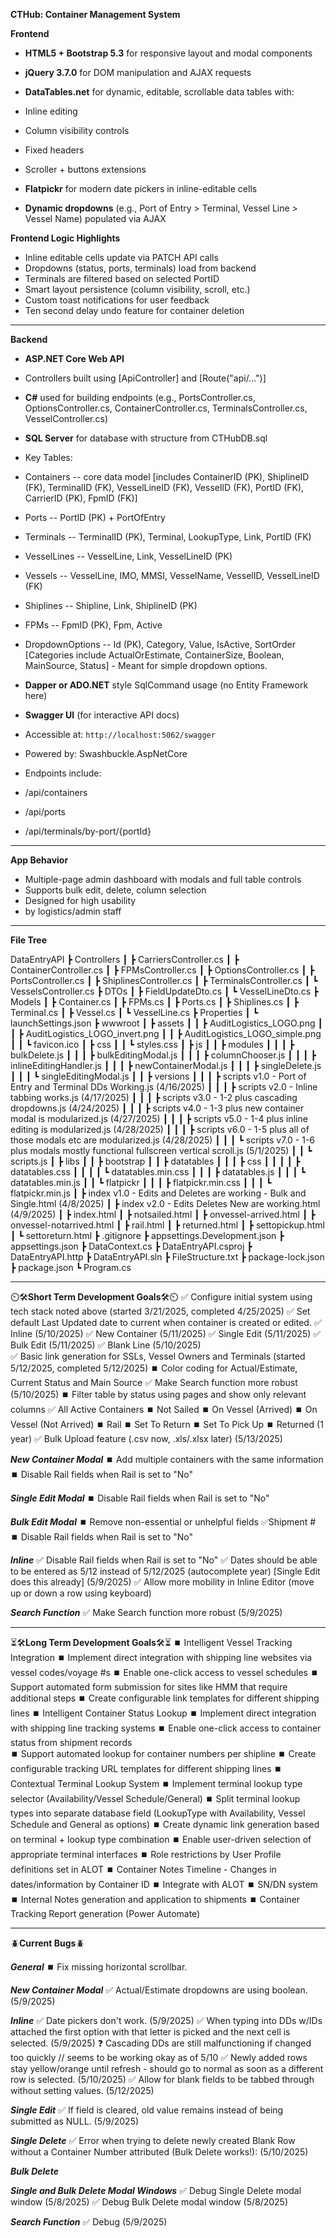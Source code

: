 **CTHub: Container Management System**

**Frontend**

-   **HTML5 + Bootstrap 5.3** for responsive layout and modal components
-   **jQuery 3.7.0** for DOM manipulation and AJAX requests
-   **DataTables.net** for dynamic, editable, scrollable data tables with:

-   Inline editing
-   Column visibility controls
-   Fixed headers
-   Scroller + buttons extensions

-   **Flatpickr** for modern date pickers in inline-editable cells
-   **Dynamic dropdowns** (e.g., Port of Entry > Terminal, Vessel Line > Vessel Name) populated via AJAX

**Frontend Logic Highlights**

-   Inline editable cells update via PATCH API calls
-   Dropdowns (status, ports, terminals) load from backend
-   Terminals are filtered based on selected PortID
-   Smart layout persistence (column visibility, scroll, etc.)
-   Custom toast notifications for user feedback
-   Ten second delay undo feature for container deletion

* * * * *

**Backend**

-   **ASP.NET Core Web API**
-   Controllers built using [ApiController] and [Route("api/...")]
-   **C#** used for building endpoints (e.g., PortsController.cs, OptionsController.cs, ContainerController.cs, TerminalsController.cs, VesselController.cs)
-   **SQL Server** for database with structure from CTHubDB.sql

-   Key Tables:

-   Containers -- core data model [includes ContainerID (PK), ShiplineID (FK), TerminalID (FK), VesselLineID (FK), VesselID (FK), PortID (FK), CarrierID (PK), FpmID (FK)]
-   Ports -- PortID (PK) + PortOfEntry
-   Terminals -- TerminalID (PK), Terminal, LookupType, Link, PortID (FK)
-   VesselLines -- VesselLine, Link, VesselLineID (PK)
-   Vessels -- VesselLine, IMO, MMSI, VesselName, VesselID, VesselLineID (FK)
-   Shiplines -- Shipline, Link, ShiplineID (PK)
-   FPMs -- FpmID (PK), Fpm, Active
-   DropdownOptions -- Id (PK), Category, Value, IsActive, SortOrder [Categories include ActualOrEstimate, ContainerSize, Boolean, MainSource, Status] - Meant for simple dropdown options.

-   **Dapper or ADO.NET** style SqlCommand usage (no Entity Framework here)
-   **Swagger UI** (for interactive API docs)

-   Accessible at: `http://localhost:5062/swagger`
-   Powered by: Swashbuckle.AspNetCore

-   Endpoints include:

-   /api/containers
-   /api/ports
-   /api/terminals/by-port/{portId}

* * * * *

**App Behavior**

-   Multiple-page admin dashboard with modals and full table controls
-   Supports bulk edit, delete, column selection
-   Designed for high usability
-   by logistics/admin staff

* * * * *

**File Tree**

DataEntryAPI
 ┣ Controllers
 ┃ ┣ CarriersController.cs
 ┃ ┣ ContainerController.cs
 ┃ ┣ FPMsController.cs
 ┃ ┣ OptionsController.cs
 ┃ ┣ PortsController.cs
 ┃ ┣ ShiplinesController.cs
 ┃ ┣ TerminalsController.cs
 ┃ ┗ VesselsController.cs
 ┣ DTOs
 ┃ ┣ FieldUpdateDto.cs
 ┃ ┗ VesselLineDto.cs
 ┣ Models
 ┃ ┣ Container.cs
 ┃ ┣ FPMs.cs
 ┃ ┣ Ports.cs
 ┃ ┣ Shiplines.cs
 ┃ ┣ Terminal.cs
 ┃ ┣ Vessel.cs
 ┃ ┗ VesselLine.cs
 ┣ Properties
 ┃ ┗ launchSettings.json
 ┣ wwwroot
 ┃ ┣ assets
 ┃ ┃ ┣ AuditLogistics_LOGO.png
 ┃ ┃ ┣ AuditLogistics_LOGO_invert.png
 ┃ ┃ ┣ AuditLogistics_LOGO_simple.png
 ┃ ┃ ┗ favicon.ico
 ┃ ┣ css
 ┃ ┃ ┗ styles.css
 ┃ ┣ js
 ┃ ┃ ┣ modules
 ┃ ┃ ┃ ┣ bulkDelete.js
 ┃ ┃ ┃ ┣ bulkEditingModal.js
 ┃ ┃ ┃ ┣ columnChooser.js
 ┃ ┃ ┃ ┣ inlineEditingHandler.js
 ┃ ┃ ┃ ┣ newContainerModal.js
 ┃ ┃ ┃ ┣ singleDelete.js
 ┃ ┃ ┃ ┗ singleEditingModal.js
 ┃ ┃ ┣ versions
 ┃ ┃ ┃ ┣ scripts v1.0 - Port of Entry and Terminal DDs Working.js (4/16/2025)
 ┃ ┃ ┃ ┣ scripts v2.0 - Inline tabbing works.js (4/17/2025)
 ┃ ┃ ┃ ┣ scripts v3.0 - 1-2 plus cascading dropdowns.js (4/24/2025)
 ┃ ┃ ┃ ┣ scripts v4.0 - 1-3 plus new container modal is modularized.js (4/27/2025)
 ┃ ┃ ┃ ┣ scripts v5.0 - 1-4 plus inline editing is modularized.js (4/28/2025)
 ┃ ┃ ┃ ┣ scripts v6.0 - 1-5 plus all of those modals etc are modularized.js (4/28/2025)
 ┃ ┃ ┃ ┗ scripts v7.0 - 1-6 plus modals mostly functional fullscreen vertical scroll.js (5/1/2025)
 ┃ ┃ ┗ scripts.js
 ┃ ┣ libs
 ┃ ┃ ┣ bootstrap
 ┃ ┃ ┣ datatables
 ┃ ┃ ┃ ┣ css
 ┃ ┃ ┃ ┃ ┣ datatables.css
 ┃ ┃ ┃ ┃ ┗ datatables.min.css
 ┃ ┃ ┃ ┣ datatables.js
 ┃ ┃ ┃ ┗ datatables.min.js
 ┃ ┃ ┗ flatpickr
 ┃ ┃ ┃ ┣ flatpickr.min.css
 ┃ ┃ ┃ ┗ flatpickr.min.js
 ┃ ┣ index v1.0 - Edits and Deletes are working - Bulk and Single.html (4/8/2025)
 ┃ ┣ index v2.0 - Edits Deletes New are working.html (4/9/2025)
 ┃ ┣ index.html
 ┃ ┣ notsailed.html
 ┃ ┣ onvessel-arrived.html
 ┃ ┣ onvessel-notarrived.html
 ┃ ┣ rail.html
 ┃ ┣ returned.html
 ┃ ┣ settopickup.html
 ┃ ┗ settoreturn.html
 ┣ .gitignore
 ┣ appsettings.Development.json
 ┣ appsettings.json
 ┣ DataContext.cs
 ┣ DataEntryAPI.csproj
 ┣ DataEntryAPI.http
 ┣ DataEntryAPI.sln
 ┣ FileStructure.txt
 ┣ package-lock.json
 ┣ package.json
 ┗ Program.cs
 
* * * * *
 
⏲️🛠️**Short Term Development Goals**🛠️⏲️
 ✅ Configure initial system using tech stack noted above (started 3/21/2025, completed 4/25/2025)
 ✅ Set default Last Updated date to current when container is created or edited.
    ✅ Inline (5/10/2025)
    ✅ New Container (5/11/2025)
    ✅ Single Edit (5/11/2025)
    ✅ Bulk Edit (5/11/2025)
    ✅ Blank Line (5/10/2025)  
 ✅ Basic link generation for SSLs, Vessel Owners and Terminals (started 5/12/2025, completed 5/12/2025)
 ⏹️ Color coding for Actual/Estimate, Current Status and Main Source
 ✅ Make Search function more robust (5/10/2025)
 ⏹️ Filter table by status using pages and show only relevant columns
    ✅ All Active Containers
    ⏹️ Not Sailed
    ⏹️ On Vessel (Arrived)
    ⏹️ On Vessel (Not Arrived)
    ⏹️ Rail
    ⏹️ Set To Return
    ⏹️ Set To Pick Up
    ⏹️ Returned (1 year)
 ✅ Bulk Upload feature (.csv now, .xls/.xlsx later) (5/13/2025)
    
 ***New Container Modal***
 ⏹️ Add multiple containers with the same information
 ⏹️ Disable Rail fields when Rail is set to "No"

  ***Single Edit Modal***
 ⏹️ Disable Rail fields when Rail is set to "No"
 
 ***Bulk Edit Modal***
 ⏹️ Remove non-essential or unhelpful fields
    ✅Shipment #
 ⏹️ Disable Rail fields when Rail is set to "No"
 
 ***Inline***
 ✅ Disable Rail fields when Rail is set to "No"
 ✅ Dates should be able to be entered as 5/12 instead of 5/12/2025 (autocomplete year) [Single Edit does this already] (5/9/2025)
 ✅ Allow more mobility in Inline Editor (move up or down a row using keyboard)

 ***Search Function***
 ✅ Make Search function more robust (5/9/2025)

* * * * *

⏳🛠️**Long Term Development Goals**🛠️⏳
⏹️ Intelligent Vessel Tracking Integration
   ⏹️ Implement direct integration with shipping line websites via vessel codes/voyage #s
   ⏹️ Enable one-click access to vessel schedules
   ⏹️ Support automated form submission for sites like HMM that require additional steps
   ⏹️ Create configurable link templates for different shipping lines
⏹️ Intelligent Container Status Lookup
   ⏹️ Implement direct integration with shipping line tracking systems
   ⏹️ Enable one-click access to container status from shipment records  
   ⏹️ Support automated lookup for container numbers per shipline
   ⏹️ Create configurable tracking URL templates for different shipping lines
⏹️ Contextual Terminal Lookup System
   ⏹️ Implement terminal lookup type selector (Availability/Vessel Schedule/General)
   ⏹️ Split terminal lookup types into separate database field (LookupType with Availability, Vessel Schedule and General as options)
   ⏹️ Create dynamic link generation based on terminal + lookup type combination
   ⏹️ Enable user-driven selection of appropriate terminal interfaces
⏹️ Role restrictions by User Profile definitions set in ALOT
⏹️ Container Notes Timeline - Changes in dates/information by Container ID
⏹️ Integrate with ALOT
   ⏹️ SN/DN system
   ⏹️ Internal Notes generation and application to shipments
⏹️ Container Tracking Report generation (Power Automate)

* * * * *

🪲**Current Bugs**🪲

***General***
⏹️ Fix missing horizontal scrollbar.

***New Container Modal***
✅ Actual/Estimate dropdowns are using boolean. (5/9/2025)
 
***Inline***
✅ Date pickers don't work. (5/9/2025)
✅ When typing into DDs w/IDs attached the first option with that letter is picked and the next cell is selected. (5/9/2025)
❓ Cascading DDs are still malfunctioning if changed too quickly // seems to be working okay as of 5/10
✅ Newly added rows stay yellow/orange until refresh - should go to normal as soon as a different row is selected. (5/10/2025)
✅ Allow for blank fields to be tabbed through without setting values. (5/12/2025)
 
***Single Edit***
✅ If field is cleared, old value remains instead of being submitted as NULL. (5/9/2025)

***Single Delete***
✅ Error when trying to delete newly created Blank Row without a Container Number attributed (Bulk Delete works!): (5/10/2025)
       
***Bulk Delete***

***Single and Bulk Delete Modal Windows***
✅ Debug Single Delete modal window (5/8/2025)
✅ Debug Bulk Delete modal window (5/8/2025)
 
***Search Function***
✅ Debug (5/9/2025)
